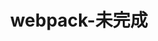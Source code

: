 ---
layout: wiki
title: webpack-未完成
categories: [Javascript, Webpack]
description: 学习Webpack,及时记录下来
keywords: Javascript, Webpack
---